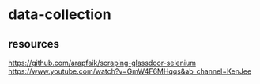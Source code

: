 # data-collection
## resources
https://github.com/arapfaik/scraping-glassdoor-selenium
https://www.youtube.com/watch?v=GmW4F6MHqqs&ab_channel=KenJee
